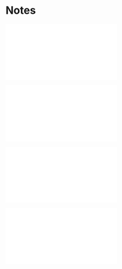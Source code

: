 

#
# Notes

![Nemo_home](Insights/Nemo_home.md)

![Nemo_dad](Insights/Nemo_dad.md)

![Nemo_lulu](Insights/Nemo_lulu.md)

![ThereCanOnlyBeOne](Insights/ThereCanOnlyBeOne.md)
